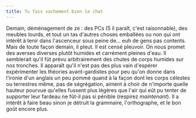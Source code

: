 ```yaml
---
title: Tu fais vachement bien le chat
---
```


Demain, déménagement de ze : des PCs (5 il paraît, c'est raisonnable), des
meubles lourds, et tout un tas d'autres choses emballées ou non qui ont
intérêt à tenir dans l'ascenceur sous peine de... euh de gens pas contents.
Mais de toute façon demain, il pleut. Il est censé pleuvoir. On nous promet
des averses diverses plutôt humides et carrément pleines d'eau. Il semblerait
qu'il fût prévu arbitrairement des chutes de corps humides sur nos tronches.
Il apparaît qu'il n'est pas des plus vain d'espérer expérimenter les théories
avant-gardistes pour peu qu'on donne dans l'ironie d'un anglais un peu pommé
quand à la façon dont les corps célestes ou terrestres même, pas de
ségrégation, aiment à choir de n'importe quelle hauteur pourvue qu'elles
fussent plus légères que l'air qui eût pu tenter de supporter leur fardeau ne
fût-il pas si pénible (respirez _maintenant_). Il a intérêt à faire beau sinon
je détruit la grammaire, l'orthographe, et le bon goût encore plus.

